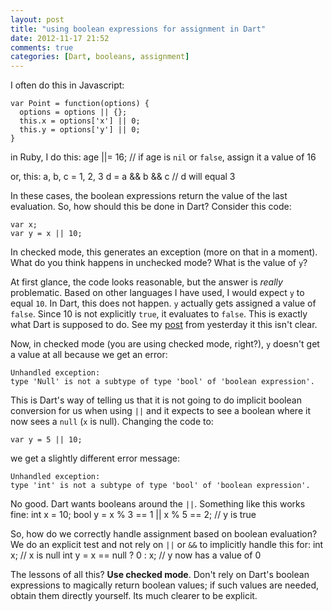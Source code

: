 ```yaml
---
layout: post
title: "using boolean expressions for assignment in Dart"
date: 2012-11-17 21:52
comments: true
categories: [Dart, booleans, assignment] 
---
```


I often do this in Javascript:

    var Point = function(options) {
      options = options || {};
      this.x = options['x'] || 0;
      this.y = options['y'] || 0;
    }

in Ruby, I do this:
    age ||= 16; // if age is `nil` or `false`, assign it a value of 16

or, this:
    a, b, c = 1, 2, 3
    d = a && b && c
    // d will equal 3

In these cases, the boolean expressions return the value of the last evaluation. So, how should this be done
in Dart? Consider this code:

    var x;
    var y = x || 10;

In checked mode, this generates an exception (more on that in a moment). What do you think happens in unchecked mode?  What
is the value of `y`?  

At first glance, the code looks reasonable, but the answer is _really_ problematic. Based on other languages I have used, I would expect `y` to equal `10`.
In Dart, this does not happen. `y` actually gets assigned a value of `false`. Since 10 is not explicitly `true`, it evaluates to 
`false`. This is exactly what Dart is supposed to do. See my [post](http://shailen.github.com/blog/2012/11/16/booleans-in-dart/) from yesterday it this isn't clear.

Now, in checked mode (you are using checked mode, right?), `y` doesn't get a value at all because we get an error:

    Unhandled exception:
    type 'Null' is not a subtype of type 'bool' of 'boolean expression'.

This is Dart's way of telling us that it is not going to do implicit boolean conversion for us when using `||` and it expects to see a boolean where it
now sees a `null` (`x` is null).  Changing the code to:

    var y = 5 || 10;

we get a slightly different error message:

    Unhandled exception:
    type 'int' is not a subtype of type 'bool' of 'boolean expression'.

No good. Dart wants booleans around the `||`. Something like this works fine:
   int x = 10;
   bool y = x % 3 == 1 || x % 5 == 2;
   // y is true

So, how do we correctly handle assignment based on boolean evaluation? We do an explicit test and not rely on `||` or `&&` to implicitly
handle this for:
    int x; // x is null
    int y = x == null ? 0 : x;
    // y now has a value of 0

The lessons of all this? **Use checked mode**. Don't rely on Dart's boolean expressions to magically return boolean values; if such values
are needed, obtain them directly yourself. Its much clearer to be explicit.






  
